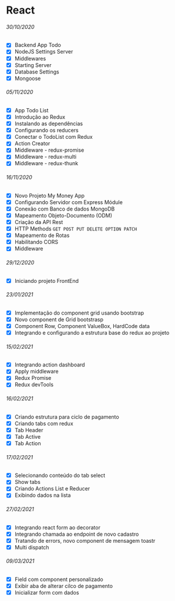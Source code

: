 # React

###### 30/10/2020

* [x] Backend App Todo
* [x] NodeJS Settings Server
* [x] Middlewares
* [x] Starting Server
* [x] Database Settings
* [x] Mongoose

###### 05/11/2020

* [x] App Todo List
* [x] Introdução ao Redux
* [x] Instalando as dependências
* [x] Configurando os reducers
* [x] Conectar o TodoList com Redux
* [x] Action Creator
* [x] Middleware - redux-promise
* [x] Middleware - redux-multi
* [x] Middleware - redux-thunk

###### 16/11/2020

* [x] Novo Projeto My Money App
* [x] Configurando Servidor com Express Módule
* [x] Conexão com Banco de dados MongoDB
* [x] Mapeamento Objeto-Documento (ODM)
* [x] Criação da API Rest
* [x] HTTP Methods `GET POST PUT DELETE OPTION PATCH`
* [x] Mapeamento de Rotas
* [x] Habilitando CORS
* [x] Middleware

###### 29/12/2020

* [x] Iniciando projeto FrontEnd

###### 23/01/2021

* [x] Implementação do component grid usando bootstrap
* [x] Novo component de Grid bootstrasp
* [x] Component Row, Component ValueBox, HardCode data
* [x] Integrando e configurando a estrutura base do redux ao projeto

###### 15/02/2021

* [x] Integrando action dashboard
* [x] Apply middleware
* [x] Redux Promise
* [x] Redux devTools

###### 16/02/2021

* [x] Criando estrutura para ciclo de pagamento
* [x] Criando tabs com redux
* [x] Tab Header
* [x] Tab Active
* [x] Tab Action

###### 17/02/2021

* [x] Selecionando conteúdo do tab select
* [x] Show tabs
* [x] Criando Actions List e Reducer
* [x] Exibindo dados na lista

###### 27/02/2021

* [x] Integrando react form ao decorator
* [x] Integrando chamada ao endpoint de novo cadastro
* [x] Tratando de errors, novo component de mensagem toastr
* [x] Multi dispatch

###### 09/03/2021

* [x] Field com component personalizado
* [x] Exibir aba de alterar cilco de pagamento
* [x] Inicializar form com dados
